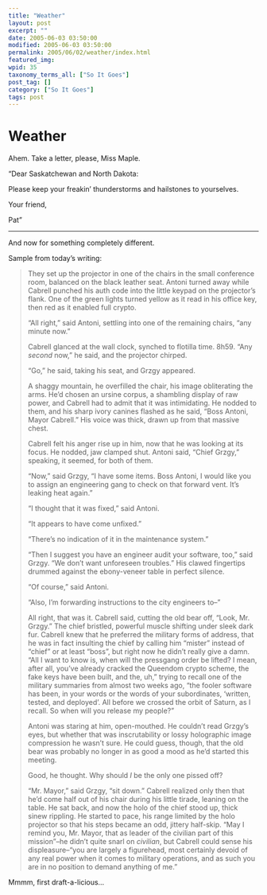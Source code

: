 ```yaml
---
title: "Weather"
layout: post
excerpt: ""
date: 2005-06-03 03:50:00
modified: 2005-06-03 03:50:00
permalink: 2005/06/02/weather/index.html
featured_img: 
wpid: 35
taxonomy_terms_all: ["So It Goes"]
post_tag: []
category: ["So It Goes"]
tags: post
---
```


# Weather

Ahem. Take a letter, please, Miss Maple.

“Dear Saskatchewan and North Dakota:

Please keep your freakin’ thunderstorms and hailstones to yourselves.

Your friend,

Pat”

- - - - - -

And now for something completely different.

Sample from today’s writing:

> They set up the projector in one of the chairs in the small conference room, balanced on the black leather seat. Antoni turned away while Cabrell punched his auth code into the little keypad on the projector’s flank. One of the green lights turned yellow as it read in his office key, then red as it enabled full crypto.
> 
> “All right,” said Antoni, settling into one of the remaining chairs, “any minute now.”
> 
> Cabrell glanced at the wall clock, synched to flotilla time. 8h59. “Any *second* now,” he said, and the projector chirped.
> 
> “Go,” he said, taking his seat, and Grzgy appeared.
> 
> A shaggy mountain, he overfilled the chair, his image obliterating the arms. He’d chosen an ursine corpus, a shambling display of raw power, and Cabrell had to admit that it was intimidating. He nodded to them, and his sharp ivory canines flashed as he said, “Boss Antoni, Mayor Cabrell.” His voice was thick, drawn up from that massive chest.
> 
> Cabrell felt his anger rise up in him, now that he was looking at its focus. He nodded, jaw clamped shut. Antoni said, “Chief Grzgy,” speaking, it seemed, for both of them.
> 
> “Now,” said Grzgy, “I have some items. Boss Antoni, I would like you to assign an engineering gang to check on that forward vent. It’s leaking heat again.”
> 
> “I thought that it was fixed,” said Antoni.
> 
> “It appears to have come unfixed.”
> 
> “There’s no indication of it in the maintenance system.”
> 
> “Then I suggest you have an engineer audit your software, too,” said Grzgy. “We don’t want unforeseen troubles.” His clawed fingertips drummed against the ebony-veneer table in perfect silence.
> 
> “Of course,” said Antoni.
> 
> “Also, I’m forwarding instructions to the city engineers to–”
> 
> All right, that was it. Cabrell said, cutting the old bear off, “Look, Mr. Grzgy.” The chief bristled, powerful muscle shifting under sleek dark fur. Cabrell knew that he preferred the military forms of address, that he was in fact insulting the chief by calling him “mister” instead of “chief” or at least “boss”, but right now he didn’t really give a damn. “All I want to know is, when will the pressgang order be lifted? I mean, after all, you’ve already cracked the Queendom crypto scheme, the fake keys have been built, and the, uh,” trying to recall one of the military summaries from almost two weeks ago, “the fooler software has been, in your words or the words of your subordinates, ‘written, tested, and deployed’. All before we crossed the orbit of Saturn, as I recall. So when will you release my people?”
> 
> Antoni was staring at him, open-mouthed. He couldn’t read Grzgy’s eyes, but whether that was inscrutability or lossy holographic image compression he wasn’t sure. He could guess, though, that the old bear was probably no longer in as good a mood as he’d started this meeting.
> 
> Good, he thought. Why should *I* be the only one pissed off?
> 
> “Mr. Mayor,” said Grzgy, “sit down.” Cabrell realized only then that he’d come half out of his chair during his little tirade, leaning on the table. He sat back, and now the holo of the chief stood up, thick sinew rippling. He started to pace, his range limited by the holo projector so that his steps became an odd, jittery half-skip. “May I remind you, Mr. Mayor, that as leader of the civilian part of this mission”–he didn’t quite snarl on *civilian*, but Cabrell could sense his displeasure–“you are largely a figurehead, most certainly devoid of any real power when it comes to military operations, and as such you are in no position to demand anything of me.”

Mmmm, first draft-a-licious…